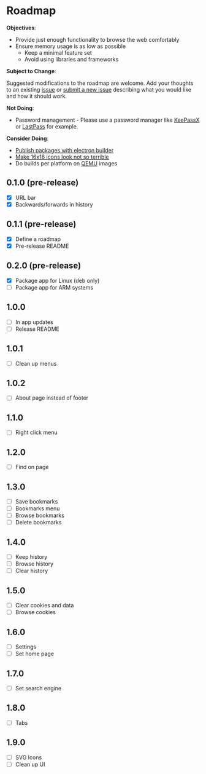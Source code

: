 # Roadmap

__Objectives__:

- Provide just enough functionality to browse the web comfortably
- Ensure memory usage is as low as possible
  - Keep a minimal feature set
  - Avoid using libraries and frameworks

__Subject to Change__:

Suggested modifications to the roadmap are welcome. Add your thoughts to an existing [issue](https://github.com/samiconductor/chromiarm/issues) or [submit a new issue](https://github.com/samiconductor/chromiarm/issues/new) describing what you would like and how it should work.

__Not Doing__:

- Password management - Please use a password manager like [KeePassX](https://www.keepassx.org/) or [LastPass](https://lastpass.com/) for example.

__Consider Doing__:

- [Publish packages with electron builder](https://github.com/electron-userland/electron-builder/blob/master/docs/Publishing%20Artifacts.md)
- [Make 16x16 icons look not so terrible](http://www.inkscapeforum.com/viewtopic.php?f=6&t=33)
- Do builds per platform on [QEMU](http://wiki.qemu.org/) images

## 0.1.0 (pre-release)

- [x] URL bar
- [x] Backwards/forwards in history

## 0.1.1 (pre-release)

- [x] Define a roadmap
- [x] Pre-release README

## 0.2.0 (pre-release)

- [x] Package app for Linux (deb only)
- [ ] Package app for ARM systems

## 1.0.0

- [ ] In app updates
- [ ] Release README

## 1.0.1

- [ ] Clean up menus

## 1.0.2

- [ ] About page instead of footer

## 1.1.0

- [ ] Right click menu

## 1.2.0

- [ ] Find on page

## 1.3.0

- [ ] Save bookmarks
- [ ] Bookmarks menu
- [ ] Browse bookmarks
- [ ] Delete bookmarks

## 1.4.0

- [ ] Keep history
- [ ] Browse history
- [ ] Clear history

## 1.5.0

- [ ] Clear cookies and data
- [ ] Browse cookies

## 1.6.0

- [ ] Settings
- [ ] Set home page

## 1.7.0

- [ ] Set search engine

## 1.8.0

- [ ] Tabs

## 1.9.0

- [ ] SVG Icons
- [ ] Clean up UI
